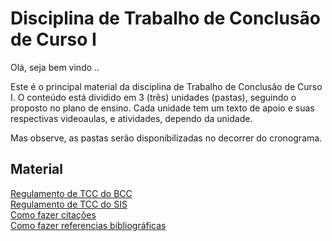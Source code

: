 # Disciplina de Trabalho de Conclusão de Curso I

Olá, seja bem vindo ..

Este é o principal material da disciplina de Trabalho de Conclusão de Curso I. O conteúdo está dividido em 3 (três) unidades (pastas), seguindo o proposto no plano de ensino. Cada unidade tem um texto de apoio e suas respectivas videoaulas, e atividades, dependo da unidade.

Mas observe, as pastas serão disponibilizadas no decorrer do cronograma.

## Material

[Regulamento de TCC do BCC](Material/BCC_RegulamentoTCC.pdf "Regulamento de TCC do BCC")  
[Regulamento de TCC do SIS](Material/SIS_RegulamentoTCC.pdf "Regulamento de TCC do SIS")  
[Como fazer citações](Material/como_fazer_citacoes.pdf "Como fazer citações")  
[Como fazer referencias bibliográficas](Material/como_fazer_referencias_bibliograficas.pdf "Como fazer referencias bibliográficas")  

